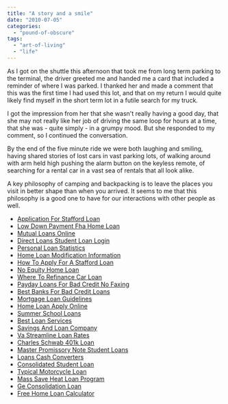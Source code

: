 ```yaml
---
title: "A story and a smile"
date: "2010-07-05"
categories: 
  - "pound-of-obscure"
tags: 
  - "art-of-living"
  - "life"
---
```


As I got on the shuttle this afternoon that took me from long term parking to the terminal, the driver greeted me and handed me a card that included a reminder of where I was parked. I thanked her and made a comment that this was the first time I had used this lot, and that on my return I would quite likely find myself in the short term lot in a futile search for my truck.

I got the impression from her that she wasn't really having a good day, that she may not really like her job of driving the same loop for hours at a time, that she was - quite simply - in a grumpy mood. But she responded to my comment, so I continued the conversation.

By the end of the five minute ride we were both laughing and smiling, having shared stories of lost cars in vast parking lots, of walking around with arm held high pushing the alarm button on the keyless remote, of searching for a rental car in a vast sea of rentals that all look alike.

A key philosophy of camping and backpacking is to leave the places you visit in better shape than when you arrived. It seems to me that this philosophy is a good one to have for our interactions with other people as well.

- [Application For Stafford Loan](http://www.amarysia.gr/?Application-For-Stafford-Loan)
- [Low Down Payment Fha Home Loan](http://www.amarysia.gr/?Low-Down-Payment-Fha-Home-Loan)
- [Mutual Loans Online](http://www.franklinny.org/?Mutual-Loans-Online)
- [Direct Loans Student Loan Login](http://www.franklinny.org/?Direct-Loans-Student-Loan-Login)
- [Personal Loan Statistics](http://gbbkolejka.pl/?Personal-Loan-Statistics)
- [Home Loan Modification Information](http://www.mariebo.org/?Home-Loan-Modification-Information)
- [How To Apply For A Stafford Loan](http://www.mariebo.org/?How-To-Apply-For-A-Stafford-Loan)
- [No Equity Home Loan](http://gbbkolejka.pl/?No-Equity-Home-Loan)
- [Where To Refinance Car Loan](http://www.mariebo.org/?Where-To-Refinance-Car-Loan)
- [Payday Loans For Bad Credit No Faxing](http://www.franklinny.org/?Payday-Loans-For-Bad-Credit-No-Faxing)
- [Best Banks For Bad Credit Loans](http://www.mariebo.org/?Best-Banks-For-Bad-Credit-Loans)
- [Mortgage Loan Guidelines](http://www.amarysia.gr/?Mortgage-Loan-Guidelines)
- [Home Loan Apply Online](http://www.mariebo.org/?Home-Loan-Apply-Online)
- [Summer School Loans](http://www.mariebo.org/?Summer-School-Loans)
- [Best Loan Services](http://gbbkolejka.pl/?Best-Loan-Services)
- [Savings And Loan Company](http://usasportgroup.com/?Savings-And-Loan-Company)
- [Va Streamline Loan Rates](http://www.consejocafe.org/?Va-Streamline-Loan-Rates)
- [Charles Schwab 401k Loan](http://www.amarysia.gr/?Charles-Schwab-401k-Loan)
- [Master Promissory Note Student Loans](http://www.amarysia.gr/?Master-Promissory-Note-Student-Loans)
- [Loans Cash Converters](http://usasportgroup.com/?Loans-Cash-Converters)
- [Consolidated Student Loan](http://www.franklinny.org/?Consolidated-Student-Loan)
- [Typical Motorcycle Loan](http://www.amarysia.gr/?Typical-Motorcycle-Loan)
- [Mass Save Heat Loan Program](http://www.franklinny.org/?Mass-Save-Heat-Loan-Program)
- [Ge Consolidation Loan](http://www.consejocafe.org/?Ge-Consolidation-Loan)
- [Free Home Loan Calculator](http://usasportgroup.com/?Free-Home-Loan-Calculator)
